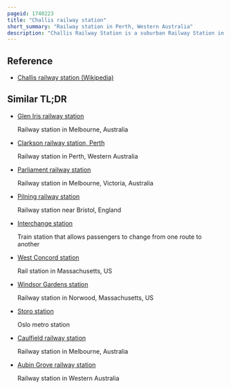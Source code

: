 ```yaml
---
pageid: 1740223
title: "Challis railway station"
short_summary: "Railway station in Perth, Western Australia"
description: "Challis Railway Station is a suburban Railway Station in Kelmscott, a Suburb of Perth, Western Australia. It is on the Armadale Line which is Part of the Transperth Network and is 27km long. 3 Kilometres Southwest of Perth Station and 3. 1 kilometre North of Armadale's Station. The Station opened on 29 October 1973, as did the Adjacent Sherwood Station, filling the large Gap between Armadale Station and Kelmscott Station. It consists of two Side Platforms with a pedestrian Level Crossing. It is not fully accessible due to steep Ramps and wide Gaps at the pedestrian Crossing."
---
```


## Reference

- [Challis railway station (Wikipedia)](https://en.wikipedia.org/?curid=1740223)

## Similar TL;DR

- [Glen Iris railway station](/tldr/en/glen-iris-railway-station)

  Railway station in Melbourne, Australia

- [Clarkson railway station, Perth](/tldr/en/clarkson-railway-station-perth)

  Railway station in Perth, Western Australia

- [Parliament railway station](/tldr/en/parliament-railway-station)

  Railway station in Melbourne, Victoria, Australia

- [Pilning railway station](/tldr/en/pilning-railway-station)

  Railway station near Bristol, England

- [Interchange station](/tldr/en/interchange-station)

  Train station that allows passengers to change from one route to another

- [West Concord station](/tldr/en/west-concord-station)

  Rail station in Massachusetts, US

- [Windsor Gardens station](/tldr/en/windsor-gardens-station)

  Railway station in Norwood, Massachusetts, US

- [Storo station](/tldr/en/storo-station)

  Oslo metro station

- [Caulfield railway station](/tldr/en/caulfield-railway-station)

  Railway station in Melbourne, Australia

- [Aubin Grove railway station](/tldr/en/aubin-grove-railway-station)

  Railway station in Western Australia
